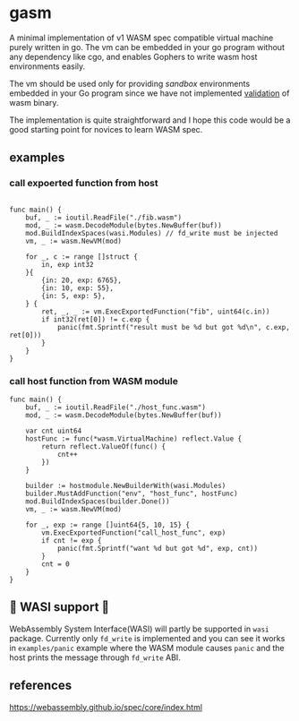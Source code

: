 # gasm

A minimal implementation of v1 WASM spec compatible virtual machine purely written in go.
The vm can be embedded in your go program without any dependency like cgo, and enables Gophers to 
write wasm host environments easily.

The vm should be used only for providing _sandbox_ environments embedded in your Go program since
 we have not implemented [validation](https://webassembly.github.io/spec/core/valid/index.html) of wasm binary.

The implementation is quite straightforward and I hope this code would be a
 good starting point for novices to learn WASM spec.

## examples

### call expoerted function from host

```golang

func main() {
	buf, _ := ioutil.ReadFile("./fib.wasm")
	mod, _ := wasm.DecodeModule(bytes.NewBuffer(buf))
	mod.BuildIndexSpaces(wasi.Modules) // fd_write must be injected
	vm, _ := wasm.NewVM(mod)

	for _, c := range []struct {
		in, exp int32
	}{
		{in: 20, exp: 6765},
		{in: 10, exp: 55},
		{in: 5, exp: 5},
	} {
		ret, _, _ := vm.ExecExportedFunction("fib", uint64(c.in))
		if int32(ret[0]) != c.exp {
			panic(fmt.Sprintf("result must be %d but got %d\n", c.exp, ret[0]))
		}
	}
}
```


### call host function from WASM module

```golang
func main() {
	buf, _ := ioutil.ReadFile("./host_func.wasm")
	mod, _ := wasm.DecodeModule(bytes.NewBuffer(buf))

	var cnt uint64
	hostFunc := func(*wasm.VirtualMachine) reflect.Value {
		return reflect.ValueOf(func() {
			cnt++
		})
	}

	builder := hostmodule.NewBuilderWith(wasi.Modules)
	builder.MustAddFunction("env", "host_func", hostFunc)
	mod.BuildIndexSpaces(builder.Done())
	vm, _ := wasm.NewVM(mod)

	for _, exp := range []uint64{5, 10, 15} {
		vm.ExecExportedFunction("call_host_func", exp)
		if cnt != exp {
			panic(fmt.Sprintf("want %d but got %d", exp, cnt))
		}
		cnt = 0
	}
}
```

## 🚧 WASI support 🚧

WebAssembly System Interface(WASI) will partly be supported in `wasi` package.
Currently only `fd_write` is implemented and you can see it works in `examples/panic` example
where the WASM module causes `panic` and the host prints the message through `fd_write` ABI. 

## references

https://webassembly.github.io/spec/core/index.html